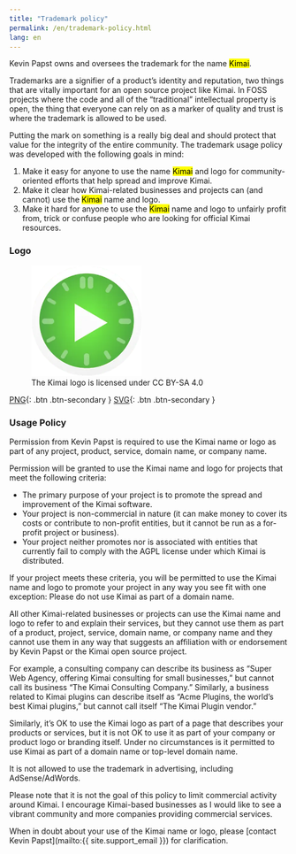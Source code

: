 ```yaml
---
title: "Trademark policy"
permalink: /en/trademark-policy.html
lang: en
---
```


Kevin Papst owns and oversees the trademark for the name <mark>Kimai</mark>.

Trademarks are a signifier of a product’s identity and reputation, two things that are vitally important for an open source project like Kimai.
In FOSS projects where the code and all of the “traditional” intellectual property is open,
the thing that everyone can rely on as a marker of quality and trust is where the trademark is allowed to be used.

Putting the mark on something is a really big deal and should protect that value for the integrity of the entire community.
The trademark usage policy was developed with the following goals in mind:

1. Make it easy for anyone to use the name <mark>Kimai</mark> and logo for community-oriented efforts that help spread and improve Kimai.
2. Make it clear how Kimai-related businesses and projects can (and cannot) use the <mark>Kimai</mark> name and logo.
3. Make it hard for anyone to use the <mark>Kimai</mark> name and logo to unfairly profit from, trick or confuse people who are looking for official Kimai resources.

### Logo

<figure class="figure">
    <img src="/images/kimai_logo.webp" class="figure-img" style="max-height: 200px" alt="Kimai logo">
    <figcaption class="figure-caption">The Kimai logo is licensed under CC BY-SA 4.0</figcaption>
</figure>

[PNG](https://github.com/kimai/images/blob/main/logo-transparent.png){: .btn .btn-secondary }
[SVG](https://github.com/kimai/images/blob/main/kimai_logo_transparent.svg){: .btn .btn-secondary }

### Usage Policy

Permission from Kevin Papst is required to use the Kimai name or logo as part of any project, product, service, domain name, or company name.

Permission will be granted to use the Kimai name and logo for projects that meet the following criteria:

- The primary purpose of your project is to promote the spread and improvement of the Kimai software.
- Your project is non-commercial in nature (it can make money to cover its costs or contribute to non-profit entities, but it cannot be run as a for-profit project or business).
- Your project neither promotes nor is associated with entities that currently fail to comply with the AGPL license under which Kimai is distributed.

If your project meets these criteria, you will be permitted to use the Kimai name and logo to promote your project in any way you see fit with one exception:
Please do not use Kimai as part of a domain name.

All other Kimai-related businesses or projects can use the Kimai name and logo to refer to and explain their services, but they cannot use them as part of a product,
project, service, domain name, or company name and they cannot use them in any way that suggests an affiliation with or endorsement by Kevin Papst or the Kimai open source project.

For example, a consulting company can describe its business as “Super Web Agency, offering Kimai consulting for small businesses,” but cannot call its business “The Kimai Consulting Company.”
Similarly, a business related to Kimai plugins can describe itself as “Acme Plugins, the world’s best Kimai plugins,” but cannot call itself “The Kimai Plugin vendor.”

Similarly, it’s OK to use the Kimai logo as part of a page that describes your products or services, but it is not OK to use it as part of your company or product logo or branding itself.
Under no circumstances is it permitted to use Kimai as part of a domain name or top-level domain name.

It is not allowed to use the trademark in advertising, including AdSense/AdWords.

Please note that it is not the goal of this policy to limit commercial activity around Kimai.
I encourage Kimai-based businesses as I would like to see a vibrant community and more companies providing commercial services.

When in doubt about your use of the Kimai name or logo, please [contact Kevin Papst](mailto:{{ site.support_email }}) for clarification.
